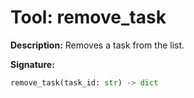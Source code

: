 # Tool: remove_task

**Description:**
Removes a task from the list.

**Signature:**
```python
remove_task(task_id: str) -> dict
```
